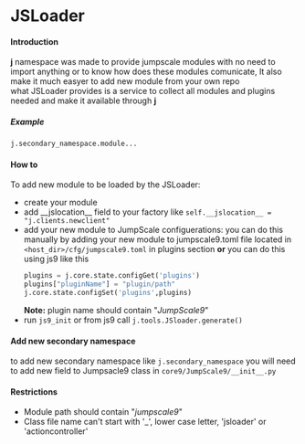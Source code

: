 # JSLoader

#### Introduction
**j** namespace was made to provide jumpscale modules with no need to import anything or to know how does these modules comunicate,
 It also make it much easyer to add new module from your own repo  
what JSLoader provides is a service to collect all modules and plugins needed and make it available through **j** 
##### Example  
  
```python
j.secondary_namespace.module...
```
#### How to
To add new module to be loaded by the JSLoader:
* create your module
* add \_\_jslocation__ field to your factory like ```self.__jslocation__ = "j.clients.newclient"``` 
* add your new module to JumpScale configuerations:
  you can do this manually by adding your new module to jumpscale9.toml file located in ```<host_dir>/cfg/jumpscale9.toml``` in plugins section
  **or**  you can do this using js9 like this
    ```python
    plugins = j.core.state.configGet('plugins')
    plugins["pluginName"] = "plugin/path"
    j.core.state.configSet('plugins',plugins)
    ```
    **Note:** plugin name should contain "*JumpScale9*"
* run ```js9_init``` or from js9 call ```j.tools.JSloader.generate()```

#### Add new secondary namespace
 to add new secondary namespace like ```j.secondary_namespace``` you will need to add new field to Jumpsacle9 class in ```core9/JumpScale9/__init__.py``` 
#### Restrictions
* Module path should contain "*jumpscale9*"
* Class file name can't start with '_', lower case letter, 'jsloader' or 'actioncontroller'
